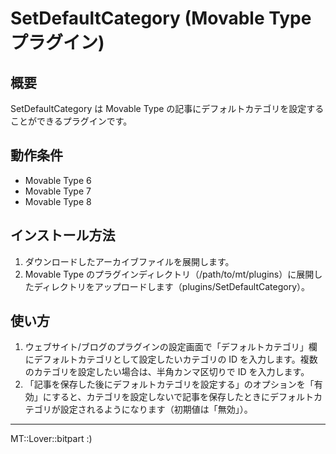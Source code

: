 SetDefaultCategory (Movable Type プラグイン)
============================

## 概要

SetDefaultCategory は Movable Type の記事にデフォルトカテゴリを設定することができるプラグインです。

## 動作条件

* Movable Type 6
* Movable Type 7
* Movable Type 8

## インストール方法

1. ダウンロードしたアーカイブファイルを展開します。
1. Movable Type のプラグインディレクトリ（/path/to/mt/plugins）に展開したディレクトリをアップロードします（plugins/SetDefaultCategory）。

## 使い方

1. ウェブサイト/ブログのプラグインの設定画面で「デフォルトカテゴリ」欄にデフォルトカテゴリとして設定したいカテゴリの ID を入力します。複数のカテゴリを設定したい場合は、半角カンマ区切りで ID を入力します。
1. 「記事を保存した後にデフォルトカテゴリを設定する」のオプションを「有効」にすると、カテゴリを設定しないで記事を保存したときにデフォルトカテゴリが設定されるようになります（初期値は「無効」）。

---
MT::Lover::bitpart :)

